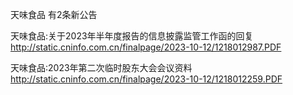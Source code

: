 天味食品 有2条新公告 

天味食品:关于2023年半年度报告的信息披露监管工作函的回复 http://static.cninfo.com.cn/finalpage/2023-10-12/1218012987.PDF 

天味食品:2023年第二次临时股东大会会议资料 http://static.cninfo.com.cn/finalpage/2023-10-12/1218012259.PDF 

